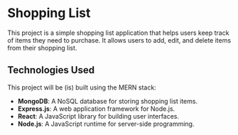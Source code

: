 # Shopping List

This project is a simple shopping list application that helps users keep track of items they need to purchase. It allows users to add, edit, and delete items from their shopping list.

## Technologies Used

This project will be (is) built using the MERN stack:
- **MongoDB**: A NoSQL database for storing shopping list items.
- **Express.js**: A web application framework for Node.js.
- **React**: A JavaScript library for building user interfaces.
- **Node.js**: A JavaScript runtime for server-side programming.
